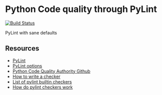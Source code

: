 # Python Code quality through PyLint 
[![Build Status](https://travis-ci.org/willprice/pylint-quality.svg?branch=master)](https://travis-ci.org/willprice/pylint-quality)

PyLint with sane defaults

## Resources

* [PyLint](https://pylint.readthedocs.io/en/latest/index.html)
* [PyLint options](https://pylint.readthedocs.io/en/latest/technical_reference/features.html)
* [Python Code Quality Authority Github](https://github.com/PyCQA)
* [How to write a checker](https://pylint.readthedocs.io/en/latest/how_tos/custom_checkers.html)
* [List of pylint builtin checkers](https://pylint.readthedocs.io/en/latest/technical_reference/features.html#metrics-checker)
* [How do pylint checkers work](https://github.com/pyta-uoft/pyta/wiki/Pylint-Checkers)
